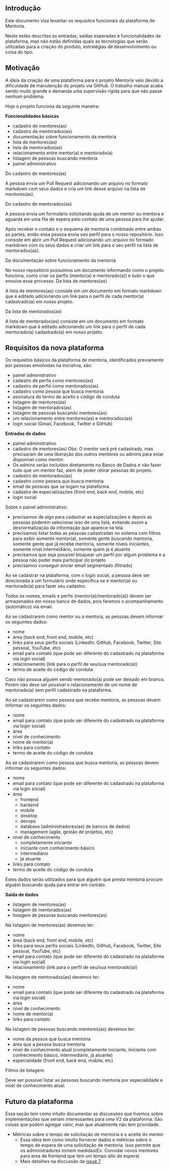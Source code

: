 ## Introdução

Este documento visa levantar os requisitos funcionais da plataforma de Mentoria.

Neste estão descritas as entradas, saídas esperadas e funcionalidades da plataforma, mas não estão definidas quais as tecnologias que serão utilizadas para a criação do produto, estratégias de desenvolvimento ou coisa do tipo.

## Motivação

A ideia da criação de uma plataforma para o projeto Mentoria veio devido a dificuldade de manutenção do projeto via GitHub. O trabalho manual acaba sendo muito grande e demanda uma supervisão rígida para que não passe nenhum problema.

Hoje o projeto funciona da seguinte maneira:

**Funcionalidades básicas**

* cadastro de mentores(as)
* cadastro de mentorados(as)
* documentação sobre funcionamento da mentoria
* lista de mentores(as)
* lista de mentorados(as)
* relacionamento entre mentor(a) e mentorado(a)
* listagem de pessoas buscando mentoria
* painel administrativo

Do cadastro de mentores(as)

A pessoa envia um Pull Request adicionando um arquivo no formato markdown com seus dados e cria um link desse arquivo na lista de mentores(as).

Do cadastro de mentorados(as)

A pessoa envia um formulário solicitando ajuda de um mentor ou mentora e aguarda em uma fila de espera pelo contato de uma pessoa para lhe ajudar.

Após receber o contato e o esquema de mentoria combinado entre ambas as partes, então essa pessoa envia seu perfil para o nosso repositório. Isso consiste em abrir um Pull Request adicionando um arquivo no formado markdown com os seus dados e criar um link para o seu perfil na lista de mentorados(as).

Da documentação sobre funcionamento da mentoria

No nosso repositório possuímos um documento informando como o projeto funciona, como criar os perfis (mentor(a) e mentorado(a)) e tudo o que envolve esse processo.
Da lista de mentores(as)

A lista de mentores(as) consiste em um documento em formato markdown que é editado adicionando um link para o perfil de cada mentor(a) cadastrado(a) em nosso projeto.

Da lista de mentorados(as)

A lista de mentorados(as) consiste em um documento em formato markdown que é editado adicionando um link para o perfil de cada mentorado(a) cadastrado(a) em nosso projeto.

## Requisitos da nova plataforma

Os requisitos básicos da plataforma de mentoria, identificados previamente por pessoas envolvidas na iniciativa, são:

* painel administrativo
* cadastro de perfis como mentores(as)
* cadastro de perfis como mentorados(as)
* cadastro como pessoa que busca mentoria
* assinatura do termo de aceito o código de conduta
* listagem de mentores(as)
* listagem de mentorados(as)
* listagem de pessoas buscando mentores(as)
* um relacionamento entre mentores(as) e mentorados(as)
* login social (Gmail, Facebook, Twitter e GitHub)

**Entradas de dados**

* painel administrativo
* cadastro de mentores(as) Obs: O mentor será pré cadastrado, mas precisaram de uma liberação dos outros mentores ou admins para estar disponível como mentor.
* Os admins serão incluídos diretamente no Banco de Dados e vão fazer tudo que um mentor faz, além de poder retirar pessoas do projeto.
* cadastro de mentorados(as)
* cadastro como pessoa que busca mentoria
* email de pessoas que se logam na plataforma
* cadastro de especializações (front end, back end, mobile, etc)
* login social

Sobre o  painel administrativo:

* precisamos de algo para cadastrar as especializações e depois as pessoas poderem selecionar isso de uma lista, evitando assim a desnormalização da informação que aparece na tela
* precisamos listar todas as pessoas cadastradas no sistema com filtros para exibir somente mentor(a), somente gente buscando mentoria, somente gente que já recebe mentoria, somente níveis iniciantes, somente nível intermediário, somente quem já é atuante
* precisamos que seja possível bloquear um perfil por algum problema e a pessoa não poder mais participar do projeto
* precisamos conseguir enviar email segmentado (filtrado)

Ao se cadastrar na plataforma, com o login social, a pessoa deve ser direcionada a um formulário onde especifica se é mentor(a) ou mentorado(a) para fazer seu cadastro.

Todos os nomes, emails e perfis (mentor(a)/mentorado(a)) devem ser armazenados em nosso banco de dados, pois faremos o acompanhamento (automático) via email.

Ao se cadastrarem como mentor ou a mentora, as pessoas devem informar os seguintes dados:

* nome
* área (back end, front end, mobile, etc)
* links para seus perfis sociais (LinkedIn, GitHub, Facebook, Twitter, Site pessoal, YouTube, etc)
* email para contato (que pode ser diferente do cadastrado na plataforma via login social)
* relacionamento (link para o perfil de seu/sua mentorado(a))
* termo de aceite do código de conduta

Caso não possua alguém sendo mentorado(a) pode ser deixado em branco. Porém não deve ser possível o relacionamento de um nome de mentorado(a) sem perfil cadastrado na plataforma.

Ao se cadastrarem como pessoa que recebe mentoria, as pessoas devem informar os seguintes dados:

* nome
* email para contato (que pode ser diferente do cadastrado na plataforma via login social)
* área
* nível de conhecimento
* nome de mentor(a)
* links para contato
* termo de aceite do código de conduta

Ao se cadastrarem como pessoa que busca mentoria, as pessoas devem informar os seguintes dados:

* nome
* email para contato (que pode ser diferente do cadastrado na plataforma via login social)
* área
	- frontend
	- backend
	- mobile
	- desktop
	- devops
	- database (administradores(as) de bancos de dados)
	- management (agile, gestão de projetos, etc)
* nível de conhecimento
	- completamente iniciante
	- iniciante com conhecimento básico
	- intermediário
	- já atuante
* links para contato
* termo de aceite do código de conduta

Estes dados serão utilizados para que alguém que presta mentoria procure alguém buscando ajuda para entrar em contato.

**Saida de dados**

* listagem de mentores(as)
* listagem de mentorados(as)
* listagem de pessoas buscando mentores(as)

Na listagem de mentores(as) devemos ter:

* nome
* área (back end, front end, mobile, etc)
* links para seus perfis sociais (LinkedIn, GitHub, Facebook, Twitter, Site pessoal, YouTube, etc)
* email para contato (que pode ser diferente do cadastrado na plataforma via login social)
* relacionamento (link para o perfil de seu/sua mentorado(a))

Na listagem de mentorados(as) devemos ter:

* nome
* email para contato (que pode ser diferente do cadastrado na plataforma via login social)
* área
* nível de conhecimento
* nome de mentor(a)
* links para contato

Na listagem de pessoas buscando mentores(as) devemos ter:

* nome da pessoa que busca mentoria
* área que a pessoa busca mentoria
* nível de conhecimento atual (completamente iniciante, iniciante com conhecimento básico, intermediário, já atuante)
* especialidade (front end, back end, mobile, etc)

Filtros de listagem:

Deve ser possível listar as pessoas buscando mentoria por especialidade e nível de conhecimento atual.


## Futuro da plataforma
Essa seção tem como intuito documentar as discussões que tivemos sobre implementações que seriam interessantes para uma V2 da plataforma. São coisas que podem agregar valor, mas que atualmente não tem prioridade.

- Métricas sobre o tempo de solicitação de mentoria e o aceite do mentor
	- Essa ideia tem como intuito fornecer dados e métricas sobre o tempo de espera de uma solicitação de mentoria. Isso permite que os administradores tomem medidas(Ex. Convidar novos mentores para area de frontend que tem um tempo alto de espera)
	- Mais detalhes na discussão da [issue 7](https://github.com/training-center/R2D2/issues/7)

